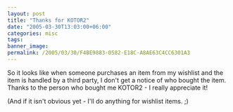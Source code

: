 ```yaml
---
layout: post
title: "Thanks for KOTOR2"
date: "2005-03-30T13:03:00+06:00"
categories: misc 
tags: 
banner_image: 
permalink: /2005/03/30/F4BE9883-0582-E18C-A8AE63C4CC6301A3
---
```


So it looks like when someone purchases an item from my wishlist and the item is handled by a third party, I don't get a notice of who bought the item. Thanks to the person who bought me KOTOR2 - I really appreciate it!

(And if it isn't obvious yet - I'll do anything for wishlist items. ;)